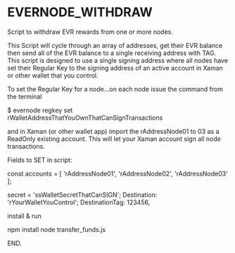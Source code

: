 # EVERNODE_WITHDRAW
Script to withdraw EVR rewards from one or more nodes.

This Script will cycle through an array of addresses, get their EVR balance then send all of the EVR balance to a single receiving address with TAG. This script is designed to use a single signing address where all nodes have set their Regular Key to the signing address of an active account in Xaman or other wallet that you control.

To set the Regular Key for a node...on each node issue the command from the terminal 

$ evernode regkey set rWalletAddressThatYouOwnThatCanSignTransactions

and in Xaman (or other wallet app) import the rAddressNode01 to 03 as a ReadOnly existing account. This will let your Xaman account sign all node transactions.

Fields to SET in script:

const accounts = [
'rAddressNode01',
'rAddressNode02',
'rAddressNode03'
];

secret = 'ssWalletSecretThatCanSIGN';
Destination: 'rYourWalletYouControl';
DestinationTag: 123456,

install & run

npm install
node transfer_funds.js

END.
